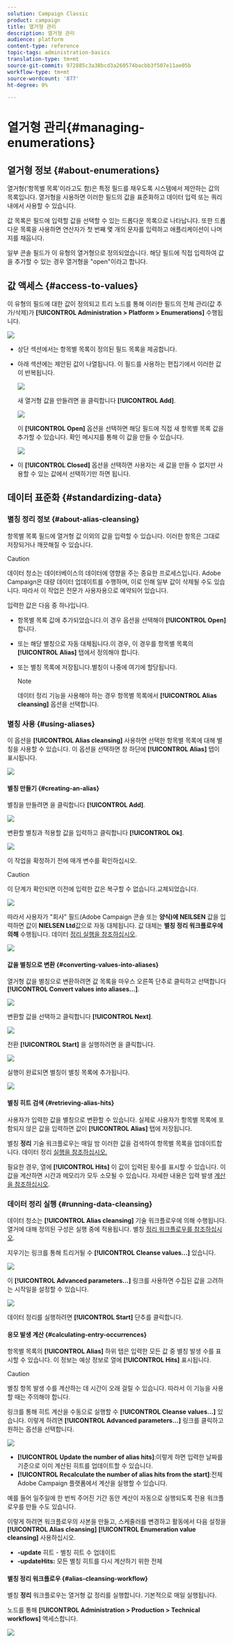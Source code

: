 ```yaml
---
solution: Campaign Classic
product: campaign
title: 열거형 관리
description: 열거형 관리
audience: platform
content-type: reference
topic-tags: administration-basics
translation-type: tm+mt
source-git-commit: 972885c3a38bcd3a260574bacbb3f507e11ae05b
workflow-type: tm+mt
source-wordcount: '877'
ht-degree: 0%

---
```



# 열거형 관리{#managing-enumerations}

## 열거형 정보 {#about-enumerations}

열거형(&#39;항목별 목록&#39;이라고도 함)은 특정 필드를 채우도록 시스템에서 제안하는 값의 목록입니다. 열거형을 사용하면 이러한 필드의 값을 표준화하고 데이터 입력 또는 쿼리 내에서 사용할 수 있습니다.

값 목록은 필드에 입력할 값을 선택할 수 있는 드롭다운 목록으로 나타납니다. 또한 드롭다운 목록을 사용하면 연산자가 첫 번째 몇 개의 문자를 입력하고 애플리케이션이 나머지를 채웁니다.

일부 콘솔 필드가 이 유형의 열거형으로 정의되었습니다. 해당 필드에 직접 입력하여 값을 추가할 수 있는 경우 열거형을 &quot;open&quot;이라고 합니다.

## 값 액세스 {#access-to-values}

이 유형의 필드에 대한 값이 정의되고 트리 노드를 통해 이러한 필드의 전체 관리(값 추가/삭제)가 **[!UICONTROL Administration > Platform > Enumerations]** 수행됩니다.

![](assets/s_ncs_user_itemized_list_node.png)

* 상단 섹션에서는 항목별 목록이 정의된 필드 목록을 제공합니다.
* 아래 섹션에는 제안된 값이 나열됩니다. 이 필드를 사용하는 편집기에서 이러한 값이 반복됩니다.

   ![](assets/s_ncs_user_itemized_list_values.png)

   새 열거형 값을 만들려면 을 클릭합니다 **[!UICONTROL Add]**.

   ![](assets/s_ncs_user_itemized_list.png)

   이 **[!UICONTROL Open]** 옵션을 선택하면 해당 필드에 직접 새 항목별 목록 값을 추가할 수 있습니다. 확인 메시지를 통해 이 값을 만들 수 있습니다.

   ![](assets/s_ncs_user_itemized_list_new_value.png)

* 이 **[!UICONTROL Closed]** 옵션을 선택하면 사용자는 새 값을 만들 수 없지만 사용할 수 있는 값에서 선택하기만 하면 됩니다.

## 데이터 표준화 {#standardizing-data}

### 별칭 정리 정보 {#about-alias-cleansing}

항목별 목록 필드에 열거형 값 이외의 값을 입력할 수 있습니다. 이러한 항목은 그대로 저장되거나 깨끗해질 수 있습니다.

>[!CAUTION]
>
>데이터 청소는 데이터베이스의 데이터에 영향을 주는 중요한 프로세스입니다. Adobe Campaign은 대량 데이터 업데이트를 수행하며, 이로 인해 일부 값이 삭제될 수도 있습니다. 따라서 이 작업은 전문가 사용자용으로 예약되어 있습니다.

입력한 값은 다음 중 하나입니다.

* 항목별 목록 값에 추가되었습니다.이 경우 옵션을 선택해야 **[!UICONTROL Open]** 합니다.
* 또는 해당 별칭으로 자동 대체됩니다.이 경우, 이 경우를 항목별 목록의 **[!UICONTROL Alias]** 탭에서 정의해야 합니다.
* 또는 별칭 목록에 저장됩니다.별칭이 나중에 여기에 할당됩니다.

   >[!NOTE]
   >
   >데이터 정리 기능을 사용해야 하는 경우 항목별 목록에서 **[!UICONTROL Alias cleansing]** 옵션을 선택합니다.

### 별칭 사용 {#using-aliases}

이 옵션을 **[!UICONTROL Alias cleansing]** 사용하면 선택한 항목별 목록에 대해 별칭을 사용할 수 있습니다. 이 옵션을 선택하면 창 하단에 **[!UICONTROL Alias]** 탭이 표시됩니다.

![](assets/s_ncs_user_itemized_list_alias_option.png)

#### 별칭 만들기 {#creating-an-alias}

별칭을 만들려면 을 클릭합니다 **[!UICONTROL Add]**.

![](assets/s_ncs_user_itemized_list_alias_create.png)

변환할 별칭과 적용할 값을 입력하고 클릭합니다 **[!UICONTROL Ok]**.

![](assets/s_ncs_user_itemized_list_alias_create_2.png)

이 작업을 확정하기 전에 매개 변수를 확인하십시오.

>[!CAUTION]
>
>이 단계가 확인되면 이전에 입력한 값은 복구할 수 없습니다.교체되었습니다.

![](assets/s_ncs_user_itemized_list_alias_create_3.png)

따라서 사용자가 &quot;회사&quot; 필드(Adobe Campaign 콘솔 또는 **양식)에 NEILSEN** 값을 입력하면 값이 **NIELSEN Ltd**&#x200B;값으로 자동 대체됩니다. 값 대체는 **별칭 정리 워크플로우에 의해** 수행됩니다. 데이터 [정리 실행을 참조하십시오](#running-data-cleansing).

![](assets/s_ncs_user_itemized_list_alias_use.png)

#### 값을 별칭으로 변환 {#converting-values-into-aliases}

열거형 값을 별칭으로 변환하려면 값 목록을 마우스 오른쪽 단추로 클릭하고 선택합니다 **[!UICONTROL Convert values into aliases...]**.

![](assets/s_ncs_user_itemized_list_alias_detail.png)

변환할 값을 선택하고 클릭합니다 **[!UICONTROL Next]**.

![](assets/s_ncs_user_itemized_list_alias_transform.png)

전환 **[!UICONTROL Start]** 을 실행하려면 을 클릭합니다.

![](assets/s_ncs_user_itemized_list_alias_detail1.png)

실행이 완료되면 별칭이 별칭 목록에 추가됩니다.

![](assets/s_ncs_user_itemized_list_alias_detail2.png)

#### 별칭 히트 검색 {#retrieving-alias-hits}

사용자가 입력한 값을 별칭으로 변환할 수 있습니다. 실제로 사용자가 항목별 목록에 포함되지 않은 값을 입력하면 값이 **[!UICONTROL Alias]** 탭에 저장됩니다.

별칭 **정리** 기술 워크플로우는 매일 밤 이러한 값을 검색하여 항목별 목록을 업데이트합니다. 데이터 정리 [실행을 참조하십시오.](#running-data-cleansing)

필요한 경우, 열에 **[!UICONTROL Hits]** 이 값이 입력된 횟수를 표시할 수 있습니다. 이 값을 계산하면 시간과 메모리가 모두 소모될 수 있습니다. 자세한 내용은 입력 발생 [계산을 참조하십시오](#calculating-entry-occurrences).

### 데이터 정리 실행 {#running-data-cleansing}

데이터 청소는 **[!UICONTROL Alias cleansing]** 기술 워크플로우에 의해 수행됩니다. 열거에 대해 정의된 구성은 실행 중에 적용됩니다. 별칭 [정리 워크플로우를 참조하십시오](#alias-cleansing-workflow).

지우기는 링크를 통해 트리거될 수 **[!UICONTROL Cleanse values...]** 있습니다.

![](assets/s_ncs_user_itemized_list_alias_start_normalize.png)

이 **[!UICONTROL Advanced parameters...]** 링크를 사용하면 수집된 값을 고려하는 시작일을 설정할 수 있습니다.

![](assets/s_ncs_user_itemized_list_alias_normalize.png)

데이터 정리를 실행하려면 **[!UICONTROL Start]** 단추를 클릭합니다.

#### 응모 발생 계산 {#calculating-entry-occurrences}

항목별 목록의 **[!UICONTROL Alias]** 하위 탭은 입력한 모든 값 중 별칭 발생 수를 표시할 수 있습니다. 이 정보는 예상 정보로 열에 **[!UICONTROL Hits]** 표시됩니다.

>[!CAUTION]
>
>별칭 항목 발생 수를 계산하는 데 시간이 오래 걸릴 수 있습니다. 따라서 이 기능을 사용할 때는 주의해야 합니다.

링크를 통해 히트 계산을 수동으로 실행할 수 **[!UICONTROL Cleanse values...]** 있습니다. 이렇게 하려면 **[!UICONTROL Advanced parameters...]** 링크를 클릭하고 원하는 옵션을 선택합니다.

![](assets/s_ncs_user_itemized_list_alias_hits.png)

* **[!UICONTROL Update the number of alias hits]**:이렇게 하면 입력한 날짜를 기준으로 이미 계산된 히트를 업데이트할 수 있습니다.
* **[!UICONTROL Recalculate the number of alias hits from the start]**:전체 Adobe Campaign 플랫폼에서 계산을 실행할 수 있습니다.

예를 들어 일주일에 한 번씩 주어진 기간 동안 계산이 자동으로 실행되도록 전용 워크플로우를 만들 수도 있습니다.

이렇게 하려면 워크플로우의 사본을 만들고, 스케줄러를 변경하고 활동에서 다음 설정을 **[!UICONTROL Alias cleansing]** **[!UICONTROL Enumeration value cleansing]** 사용하십시오.

* **-update** 히트 - 별칭 히트 수 업데이트
* **-updateHits:** 모든 별칭 히트를 다시 계산하기 위한 전체

#### 별칭 정리 워크플로우 {#alias-cleansing-workflow}

별칭 **정리** 워크플로우는 열거형 값 정리를 실행합니다. 기본적으로 매일 실행됩니다.

노드를 통해 **[!UICONTROL Administration > Production > Technical workflows]** 액세스합니다.

![](assets/s_ncs_user_itemized_list_alias_wf.png)

